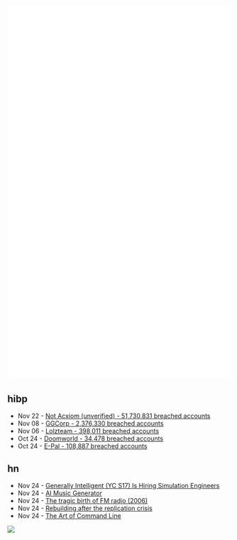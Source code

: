 ![Metrics](https://raw.githubusercontent.com/phixion/phixion/master/metrics.svg)

## hibp

<!--
for https://github.com/phixion/phixion/blob/main/.github/workflows/feeds.yml
-->
<!--START_SECTION:haveibeenpwnd-->
- Nov 22 - [Not Acxiom (unverified) - 51,730,831 breached accounts](https://haveibeenpwned.com/PwnedWebsites#NotAcxiom)
- Nov 08 - [GGCorp - 2,376,330 breached accounts](https://haveibeenpwned.com/PwnedWebsites#GGCorp)
- Nov 06 - [Lolzteam - 398,011 breached accounts](https://haveibeenpwned.com/PwnedWebsites#Lolzteam)
- Oct 24 - [Doomworld - 34,478 breached accounts](https://haveibeenpwned.com/PwnedWebsites#Doomworld)
- Oct 24 - [E-Pal - 108,887 breached accounts](https://haveibeenpwned.com/PwnedWebsites#EPal)
<!--END_SECTION:haveibeenpwnd-->

## hn

<!--
for https://github.com/phixion/phixion/blob/main/.github/workflows/feeds.yml
-->
<!--START_SECTION:hn-->
- Nov 24 - [Generally Intelligent (YC S17) Is Hiring Simulation Engineers](https://news.ycombinator.com/item?id=33728529)
- Nov 24 - [AI Music Generator](https://soundraw.io/)
- Nov 24 - [The tragic birth of FM radio (2006)](https://www.damninteresting.com/the-tragic-birth-of-fm-radio/)
- Nov 24 - [Rebuilding after the replication crisis](https://asteriskmag.com/issues/1/rebuilding-after-the-replication-crisis)
- Nov 24 - [The Art of Command Line](https://github.com/jlevy/the-art-of-command-line)
<!--END_SECTION:hn-->

<!--
for https://yhype.me
-->
![](https://hit.yhype.me/github/profile?user_id=13013670)
